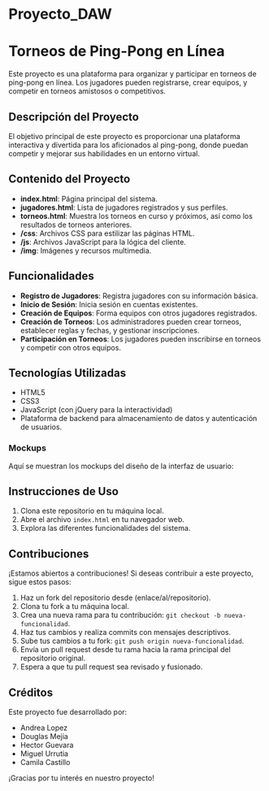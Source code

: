 # Proyecto_DAW

# Torneos de Ping-Pong en Línea

Este proyecto es una plataforma para organizar y participar en torneos de ping-pong en línea. Los jugadores pueden registrarse, crear equipos, y competir en torneos amistosos o competitivos.

## Descripción del Proyecto

El objetivo principal de este proyecto es proporcionar una plataforma interactiva y divertida para los aficionados al ping-pong, donde puedan competir y mejorar sus habilidades en un entorno virtual.


## Contenido del Proyecto

- **index.html**: Página principal del sistema.
- **jugadores.html**: Lista de jugadores registrados y sus perfiles.
- **torneos.html**: Muestra los torneos en curso y próximos, así como los resultados de torneos anteriores.
- **/css**: Archivos CSS para estilizar las páginas HTML.
- **/js**: Archivos JavaScript para la lógica del cliente.
- **/img**: Imágenes y recursos multimedia.

## Funcionalidades

- **Registro de Jugadores**: Registra jugadores con su información básica.
- **Inicio de Sesión**: Inicia sesión en cuentas existentes.
- **Creación de Equipos**: Forma equipos con otros jugadores registrados.
- **Creación de Torneos**: Los administradores pueden crear torneos, establecer reglas y fechas, y gestionar inscripciones.
- **Participación en Torneos**: Los jugadores pueden inscribirse en torneos y competir con otros equipos.

## Tecnologías Utilizadas

- HTML5
- CSS3
- JavaScript (con jQuery para la interactividad)
- Plataforma de backend para almacenamiento de datos y autenticación de usuarios.

### Mockups

Aquí se muestran los mockups del diseño de la interfaz de usuario:


## Instrucciones de Uso

1. Clona este repositorio en tu máquina local.
2. Abre el archivo `index.html` en tu navegador web.
3. Explora las diferentes funcionalidades del sistema.

## Contribuciones

¡Estamos abiertos a contribuciones! Si deseas contribuir a este proyecto, sigue estos pasos:

1. Haz un fork del repositorio desde (enlace/al/repositorio).
2. Clona tu fork a tu máquina local.
3. Crea una nueva rama para tu contribución: `git checkout -b nueva-funcionalidad`.
4. Haz tus cambios y realiza commits con mensajes descriptivos.
5. Sube tus cambios a tu fork: `git push origin nueva-funcionalidad`.
6. Envía un pull request desde tu rama hacia la rama principal del repositorio original.
7. Espera a que tu pull request sea revisado y fusionado.

## Créditos

Este proyecto fue desarrollado por:

- Andrea Lopez
- Douglas Mejia
- Hector Guevara
- Miguel Urrutia
- Camila Castillo

¡Gracias por tu interés en nuestro proyecto!